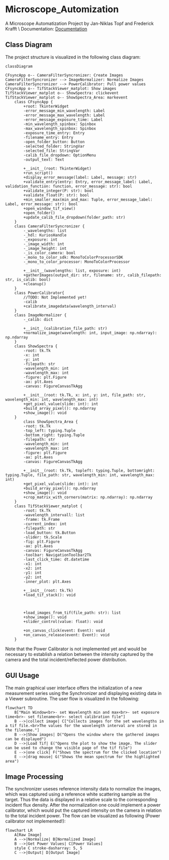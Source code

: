 # Microscope_Automization
A Microscope Automatization Project by Jan-Niklas Topf and Frederick Krafft \\
Documentation: [Documentation](./html/index.html)
## Class Diagram 
The project structure is visualized in the following class diagram:
```mermaid
classDiagram

CFsyncApp o-- CameraFilterSyncronizer: Create Images
CameraFilterSyncronizer --> ImageNormalizer: Normalize Images
CameraFilterSyncronizer --> PowerCalibrator: Pull power values
CFsyncApp o-- TifStackViewer_matplot: Show images
TifStackViewer_matplot o-- ShowSpectra: clickevent
TifStackViewer_matplot o-- ShowSpectra_Area: markevent
    class CFsyncApp {
        +root: TkinterWidget
        -error_message_min_wavelength: Label
        -error_message_max_wavelength: Label
        -error_message_exposure_time: Label
        -min_wavelength_spinbox: Spinbox
        -max_wavelength_spinbox: Spinbox
        -exposure_time_entry: Entry
        -filename_entry: Entry
        -open_folder_button: Button
        -selected_folder: StringVar
        -selected_file: StringVar
        -calib_file_dropdown: OptionMenu
        -output_text: Text

        +__init__(root: TkinterWidget)
        +run_script()
        +display_error_message(label: Label, message: str)
        +validate_entry(entry: Entry, error_message_label: Label, validation_function: function, error_message: str): bool
        +validate_integer(P: str): bool
        +validate_float(P: str): bool
        +min_smaller_max(min_and_max: Tuple, error_message_label: Label, error_message: str): bool
        +open_window_tif_view()
        +open_folder()
        +update_calib_file_dropdown(folder_path: str)
    }
    class CameraFilterSyncronizer {
        -_wavelengths: list
        -_hdl: KuriosHandle
        -_exposure: int
        -_image_width: int
        -_image_height: int
        -_is_color_camera: bool
        -_mono_to_color_sdk: MonoToColorProcessorSDK
        -_mono_to_color_processor: MonoToColorProcessor

        +__init__(wavelengths: list, exposure: int)
        +gatherImages(output_dir: str, filename: str, calib_filepath: str, is_calib: bool)
        +cleanup()
    }
    class PowerCalibrator{
        //TODO: Not Implemented yet!
        -calib
        +calibrate_imagedata(wavelength_interval)
    }
    class ImageNormalizer {
        -_calib: dict

        +__init__(calibration_file_path: str)
        +normalize_image(wavelength: int, input_image: np.ndarray): np.ndarray
    }
    class ShowSpectra {
        -root: tk.Tk
        -x: int
        -y: int
        -filepath: str
        -wavelength_min: int
        -wavelength_max: int
        -figure: plt.Figure
        -ax: plt.Axes
        -canvas: FigureCanvasTkAgg

        +__init__(root: tk.Tk, x: int, y: int, file_path: str, wavelength_min: int, wavelength_max: int)
        +get_pixel_value(slide: int): int
        +build_array_pixel(): np.ndarray
        +show_image(): void
    }
        class ShowSpectra_Area {
        -root: tk.Tk
        -top_left: typing.Tuple
        -bottom_right: typing.Tuple
        -filepath: str
        -wavelength_min: int
        -wavelength_max: int
        -figure: plt.Figure
        -ax: plt.Axes
        -canvas: FigureCanvasTkAgg

        +__init__(root: tk.Tk, topleft: typing.Tuple, bottomright: typing.Tuple, file_path: str, wavelength_min: int, wavelength_max: int)
        +get_pixel_value(slide: int): int
        +build_array_pixel(): np.ndarray
        +show_image(): void
        +crop_matrix_with_corners(matrix: np.ndarray): np.ndarray
    }
    class TifStackViewer_matplot {
        -root: tk.Tk
        -wavelength_intervall: list
        -frame: tk.Frame
        -current_index: int
        -filepath: str
        -load_button: tk.Button
        -slider: tk.Scale
        -fig: plt.Figure
        -ax: plt.Axes
        -canvas: FigureCanvasTkAgg
        -toolbar: NavigationToolbar2Tk
        -last_click_time: dt.datetime
        -x1: int
        -x2: int
        -y1: int
        -y2: int
        -inner_plot: plt.Axes

        +__init__(root: tk.Tk)
        +load_tif_stack(): void



        +load_images_from_tif(file_path: str): list
        +show_image(): void
        +slider_control(value: float): void

        +on_canvas_click(event: Event): void
        +on_canvas_release(event: Event): void
    }
```
Note that the Power Calibrator is not implemented yet and would be necessary to establish a relation between the intensity captured by the camera and the total incident/reflected power distribution.
## GUI Usage 

The main graphical user interface offers the initialization of a new measurement series using the Synchronizer and displaying existing data in a Viewer subroutine. The user flow is visualized in the following:
```mermaid
flowchart TD
    B["Main Window<br>- set Wavelength min and max<br>- set exposure time<br>- set filename<br>- select calibration file"]
    B -->|collect image| C["Collects images for the set wavelengths in a tif file.<br>The values for the wavelength interval are stored in the filename."]
    B -->|Show images| D("Opens the window where the gathered images can be displayed")
    D -->|Load Tif| E("Opens the plot to show the image. The slider can be used to change the visible page of the tif file")
    E -->|one click| F("Shows the spectrum for the clicked location")
    E -->|drag mouse| G("Shows the mean spectrum for the highlighted area")

```
## Image Processing
The synchronizer useses reference intensity data to normalize the images, which was captured using a reference white scattering sample as the target. Thus the data is displayed in a relative scale to the corresponding incident flux density. After the normalization one could implement a power calibrator, which would put the captured intensity on the camera in relation to the total incident power. The flow can be visualized as following (Power calibrator not implemented!):
```mermaid
flowchart LR
    A[Raw Image]
    A -->|Normalize| B[Normalized Image]
    B -->|Get Power Values| C[Power Values]
    style C stroke-dasharray: 5, 5
    C -->|Output| D[Output Image]

```
